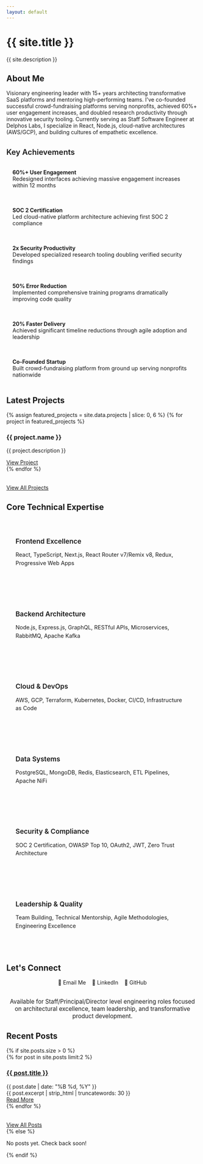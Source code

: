 ```yaml
---
layout: default
---
```


<div class="hero">
  <h1 class="hero-title">{{ site.title }}</h1>
  <p class="hero-subtitle">{{ site.description }}</p>
</div>

<section class="section">
  <h2 class="section-title">About Me</h2>
  <p class="section-subtitle">Visionary engineering leader with 15+ years architecting transformative SaaS platforms and mentoring high-performing teams. I've co-founded successful crowd-fundraising platforms serving nonprofits, achieved 60%+ user engagement increases, and doubled research productivity through innovative security tooling. Currently serving as Staff Software Engineer at Delphos Labs, I specialize in React, Node.js, cloud-native architectures (AWS/GCP), and building cultures of empathetic excellence.</p>
  
  <div style="margin-top: 2rem;">
    <h3 style="font-size: 1.25rem; font-weight: 600; margin-bottom: 1rem; color: var(--color-text);">Key Achievements</h3>
    <div class="achievement-grid" style="display: grid; gap: 1rem; grid-template-columns: repeat(auto-fit, minmax(280px, 1fr));">
      <div class="achievement-item" style="padding: 1rem; background: var(--color-surface); border-radius: 0.5rem; border: 1px solid var(--color-border);">
        <strong style="color: var(--color-primary);">60%+ User Engagement</strong><br>
        <span style="color: var(--color-text-light); font-size: 0.9rem;">Redesigned interfaces achieving massive engagement increases within 12 months</span>
      </div>
      <div class="achievement-item" style="padding: 1rem; background: var(--color-surface); border-radius: 0.5rem; border: 1px solid var(--color-border);">
        <strong style="color: var(--color-primary);">SOC 2 Certification</strong><br>
        <span style="color: var(--color-text-light); font-size: 0.9rem;">Led cloud-native platform architecture achieving first SOC 2 compliance</span>
      </div>
      <div class="achievement-item" style="padding: 1rem; background: var(--color-surface); border-radius: 0.5rem; border: 1px solid var(--color-border);">
        <strong style="color: var(--color-primary);">2x Security Productivity</strong><br>
        <span style="color: var(--color-text-light); font-size: 0.9rem;">Developed specialized research tooling doubling verified security findings</span>
      </div>
      <div class="achievement-item" style="padding: 1rem; background: var(--color-surface); border-radius: 0.5rem; border: 1px solid var(--color-border);">
        <strong style="color: var(--color-primary);">50% Error Reduction</strong><br>
        <span style="color: var(--color-text-light); font-size: 0.9rem;">Implemented comprehensive training programs dramatically improving code quality</span>
      </div>
      <div class="achievement-item" style="padding: 1rem; background: var(--color-surface); border-radius: 0.5rem; border: 1px solid var(--color-border);">
        <strong style="color: var(--color-primary);">20% Faster Delivery</strong><br>
        <span style="color: var(--color-text-light); font-size: 0.9rem;">Achieved significant timeline reductions through agile adoption and leadership</span>
      </div>
      <div class="achievement-item" style="padding: 1rem; background: var(--color-surface); border-radius: 0.5rem; border: 1px solid var(--color-border);">
        <strong style="color: var(--color-primary);">Co-Founded Startup</strong><br>
        <span style="color: var(--color-text-light); font-size: 0.9rem;">Built crowd-fundraising platform from ground up serving nonprofits nationwide</span>
      </div>
    </div>
  </div>
</section>

<section class="section">
  <h2 class="section-title">Latest Projects</h2>
  <div class="card-grid">
    {% assign featured_projects = site.data.projects | slice: 0, 6 %}
    {% for project in featured_projects %}
    <div class="card">
      <h3 class="card-title">{{ project.name }}</h3>
      <p class="card-description">{{ project.description }}</p>
      <a href="{{ project.link }}" class="card-link" target="_blank">View Project</a>
    </div>
    {% endfor %}
  </div>
  <div class="text-center" style="margin-top: 2rem;">
    <a href="{{ '/projects' | relative_url }}" class="btn">View All Projects</a>
  </div>
</section>

<section class="section">
  <h2 class="section-title">Core Technical Expertise</h2>
  <div class="skills-grid" style="display: grid; gap: 1.5rem; grid-template-columns: repeat(auto-fit, minmax(250px, 1fr)); margin-bottom: 3rem;">
    <div class="skill-category" style="padding: 1.5rem; background: var(--color-surface); border-radius: 0.75rem; border: 1px solid var(--color-border);">
      <h3 style="color: var(--color-primary); font-size: 1.1rem; font-weight: 600; margin-bottom: 0.75rem;">Frontend Excellence</h3>
      <p style="color: var(--color-text-light); font-size: 0.9rem; line-height: 1.5;">React, TypeScript, Next.js, React Router v7/Remix v8, Redux, Progressive Web Apps</p>
    </div>
    <div class="skill-category" style="padding: 1.5rem; background: var(--color-surface); border-radius: 0.75rem; border: 1px solid var(--color-border);">
      <h3 style="color: var(--color-primary); font-size: 1.1rem; font-weight: 600; margin-bottom: 0.75rem;">Backend Architecture</h3>
      <p style="color: var(--color-text-light); font-size: 0.9rem; line-height: 1.5;">Node.js, Express.js, GraphQL, RESTful APIs, Microservices, RabbitMQ, Apache Kafka</p>
    </div>
    <div class="skill-category" style="padding: 1.5rem; background: var(--color-surface); border-radius: 0.75rem; border: 1px solid var(--color-border);">
      <h3 style="color: var(--color-primary); font-size: 1.1rem; font-weight: 600; margin-bottom: 0.75rem;">Cloud & DevOps</h3>
      <p style="color: var(--color-text-light); font-size: 0.9rem; line-height: 1.5;">AWS, GCP, Terraform, Kubernetes, Docker, CI/CD, Infrastructure as Code</p>
    </div>
    <div class="skill-category" style="padding: 1.5rem; background: var(--color-surface); border-radius: 0.75rem; border: 1px solid var(--color-border);">
      <h3 style="color: var(--color-primary); font-size: 1.1rem; font-weight: 600; margin-bottom: 0.75rem;">Data Systems</h3>
      <p style="color: var(--color-text-light); font-size: 0.9rem; line-height: 1.5;">PostgreSQL, MongoDB, Redis, Elasticsearch, ETL Pipelines, Apache NiFi</p>
    </div>
    <div class="skill-category" style="padding: 1.5rem; background: var(--color-surface); border-radius: 0.75rem; border: 1px solid var(--color-border);">
      <h3 style="color: var(--color-primary); font-size: 1.1rem; font-weight: 600; margin-bottom: 0.75rem;">Security & Compliance</h3>
      <p style="color: var(--color-text-light); font-size: 0.9rem; line-height: 1.5;">SOC 2 Certification, OWASP Top 10, OAuth2, JWT, Zero Trust Architecture</p>
    </div>
    <div class="skill-category" style="padding: 1.5rem; background: var(--color-surface); border-radius: 0.75rem; border: 1px solid var(--color-border);">
      <h3 style="color: var(--color-primary); font-size: 1.1rem; font-weight: 600; margin-bottom: 0.75rem;">Leadership & Quality</h3>
      <p style="color: var(--color-text-light); font-size: 0.9rem; line-height: 1.5;">Team Building, Technical Mentorship, Agile Methodologies, Engineering Excellence</p>
    </div>
  </div>
</section>

<section class="section">
  <h2 class="section-title">Let's Connect</h2>
  <div style="display: flex; gap: 1rem; justify-content: center; flex-wrap: wrap; margin-bottom: 2rem;">
    <a href="mailto:resume@egeste.net" class="btn" style="text-decoration: none;">📧 Email Me</a>
    <a href="https://linkedin.com/in/egeste" class="btn btn-secondary" target="_blank" style="text-decoration: none;">💼 LinkedIn</a>
    <a href="https://github.com/egeste" class="btn btn-secondary" target="_blank" style="text-decoration: none;">🔧 GitHub</a>
  </div>
  <p style="text-align: center; color: var(--color-text-light); font-size: 0.95rem;">Available for Staff/Principal/Director level engineering roles focused on architectural excellence, team leadership, and transformative product development.</p>
</section>

<section class="section">
  <h2 class="section-title">Recent Posts</h2>
  {% if site.posts.size > 0 %}
  <div class="post-list">
    {% for post in site.posts limit:2 %}
    <article class="post-item">
      <h3 class="post-title">
        <a href="{{ post.url | relative_url }}">{{ post.title }}</a>
      </h3>
      <div class="post-meta">{{ post.date | date: "%B %d, %Y" }}</div>
      <div class="post-excerpt">
        {{ post.excerpt | strip_html | truncatewords: 30 }}
      </div>
      <a href="{{ post.url | relative_url }}" class="card-link">Read More</a>
    </article>
    {% endfor %}
  </div>
  <div class="text-center" style="margin-top: 2rem;">
    <a href="{{ '/blog' | relative_url }}" class="btn btn-secondary">View All Posts</a>
  </div>
  {% else %}
  <p class="section-subtitle">No posts yet. Check back soon!</p>
  {% endif %}
</section>